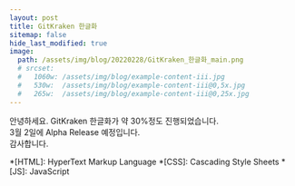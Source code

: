 ```yaml
---
layout: post
title: GitKraken 한글화
sitemap: false
hide_last_modified: true
image: 
  path: /assets/img/blog/20220228/GitKraken_한글화_main.png
  # srcset:
  #   1060w: /assets/img/blog/example-content-iii.jpg
  #   530w:  /assets/img/blog/example-content-iii@0,5x.jpg
  #   265w:  /assets/img/blog/example-content-iii@0,25x.jpg
---
```


안녕하세요. GitKraken 한글화가 약 30%정도 진행되었습니다.  
3월 2일에 Alpha Release 예정입니다.  
감사합니다.  

*[HTML]: HyperText Markup Language
*[CSS]: Cascading Style Sheets
*[JS]: JavaScript
